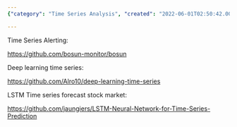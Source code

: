 ```yaml
---
{"category": "Time Series Analysis", "created": "2022-06-01T02:50:42.000Z", "date": "2022-06-01 02:50:42", "description": "This article delves into time series analysis and introduces three projects: Bosun, a tool for time series alerting; deep-learning-time-series, an implementation of deep learning techniques for forecasting; and LSTM-Neural-Network-for-Time-Series-Prediction, a project focusing on using LSTM neural networks to predict stock market trends.", "modified": "2022-08-18T16:29:14.240Z", "tags": ["AI", "data analysis", "financial", "forecasting", "stock market", "time series"], "title": "Time Series Analysis"}

---
```


Time Series Alerting:

https://github.com/bosun-monitor/bosun

Deep learning time series:

https://github.com/Alro10/deep-learning-time-series

LSTM Time series forecast stock market:

https://github.com/jaungiers/LSTM-Neural-Network-for-Time-Series-Prediction

